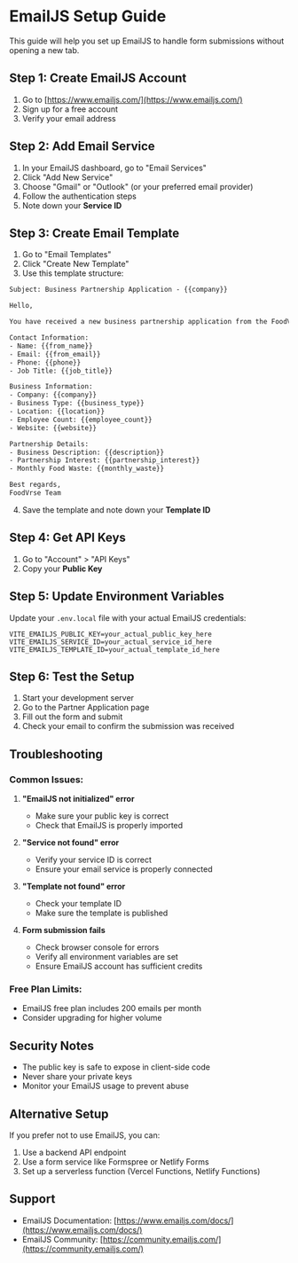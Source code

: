 # EmailJS Setup Guide

This guide will help you set up EmailJS to handle form submissions without opening a new tab.

## Step 1: Create EmailJS Account

1. Go to [https://www.emailjs.com/](https://www.emailjs.com/)
2. Sign up for a free account
3. Verify your email address

## Step 2: Add Email Service

1. In your EmailJS dashboard, go to "Email Services"
2. Click "Add New Service"
3. Choose "Gmail" or "Outlook" (or your preferred email provider)
4. Follow the authentication steps
5. Note down your **Service ID**

## Step 3: Create Email Template

1. Go to "Email Templates"
2. Click "Create New Template"
3. Use this template structure:

```html
Subject: Business Partnership Application - {{company}}

Hello,

You have received a new business partnership application from the FoodVrse website.

Contact Information:
- Name: {{from_name}}
- Email: {{from_email}}
- Phone: {{phone}}
- Job Title: {{job_title}}

Business Information:
- Company: {{company}}
- Business Type: {{business_type}}
- Location: {{location}}
- Employee Count: {{employee_count}}
- Website: {{website}}

Partnership Details:
- Business Description: {{description}}
- Partnership Interest: {{partnership_interest}}
- Monthly Food Waste: {{monthly_waste}}

Best regards,
FoodVrse Team
```

4. Save the template and note down your **Template ID**

## Step 4: Get API Keys

1. Go to "Account" > "API Keys"
2. Copy your **Public Key**

## Step 5: Update Environment Variables

Update your `.env.local` file with your actual EmailJS credentials:

```env
VITE_EMAILJS_PUBLIC_KEY=your_actual_public_key_here
VITE_EMAILJS_SERVICE_ID=your_actual_service_id_here
VITE_EMAILJS_TEMPLATE_ID=your_actual_template_id_here
```

## Step 6: Test the Setup

1. Start your development server
2. Go to the Partner Application page
3. Fill out the form and submit
4. Check your email to confirm the submission was received

## Troubleshooting

### Common Issues:

1. **"EmailJS not initialized" error**
   - Make sure your public key is correct
   - Check that EmailJS is properly imported

2. **"Service not found" error**
   - Verify your service ID is correct
   - Ensure your email service is properly connected

3. **"Template not found" error**
   - Check your template ID
   - Make sure the template is published

4. **Form submission fails**
   - Check browser console for errors
   - Verify all environment variables are set
   - Ensure EmailJS account has sufficient credits

### Free Plan Limits:

- EmailJS free plan includes 200 emails per month
- Consider upgrading for higher volume

## Security Notes

- The public key is safe to expose in client-side code
- Never share your private keys
- Monitor your EmailJS usage to prevent abuse

## Alternative Setup

If you prefer not to use EmailJS, you can:

1. Use a backend API endpoint
2. Use a form service like Formspree or Netlify Forms
3. Set up a serverless function (Vercel Functions, Netlify Functions)

## Support

- EmailJS Documentation: [https://www.emailjs.com/docs/](https://www.emailjs.com/docs/)
- EmailJS Community: [https://community.emailjs.com/](https://community.emailjs.com/) 